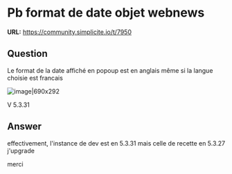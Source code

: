 # Pb format de date objet webnews

**URL:** https://community.simplicite.io/t/7950

## Question
Le format de la date affiché en popoup est en anglais même si la langue choisie est francais

![image|690x292](upload://zlPrQpDsDDtNO9y6kEywbug77dQ.png)

V 5.3.31

## Answer
effectivement, l'instance de dev est en 5.3.31 mais celle de recette en 5.3.27
j'upgrade

merci

